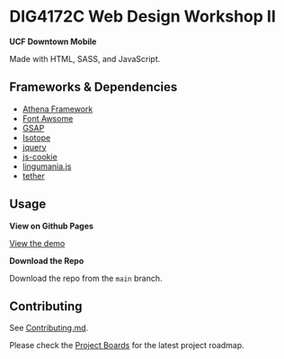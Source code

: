 # DIG4172C Web Design Workshop II
**UCF Downtown Mobile**

Made with HTML, SASS, and JavaScript.

## Frameworks & Dependencies 
- [Athena Framework](https://github.com/UCF/Athena-Framework)
- [Font Awsome](https://fontawesome.com)
- [GSAP](https://greensock.com)
- [Isotope](https://isotope.metafizzy.co)
- [jquery](https://github.com/jquery/jquery)
- [js-cookie](https://github.com/js-cookie/js-cookies)
- [lingumania.js](http://www.lingumania.com/index.html)
- [tether](https://github.com/shipshapecode/tether)

## Usage
**View on Github Pages**

[View the demo](https://mikojimnz.github.io/DIG4104C)

**Download the Repo**

Download the repo from the `main` branch.

## Contributing

See [Contributing.md](https://github.com/mikojimnz/DIG4104C/blob/main/CONTRIBUTING.md).

Please check the [Project Boards](https://github.com/mikojimnz/DIG4104C/projects/1) for the latest project roadmap.
